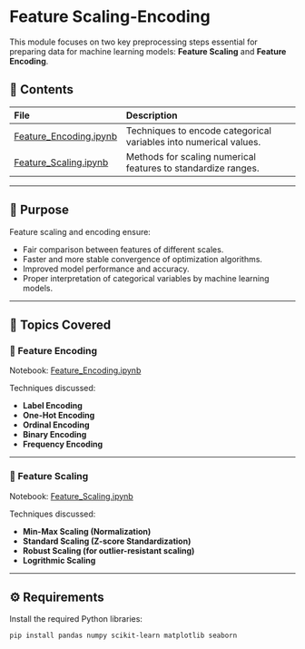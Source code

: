 # Feature Scaling-Encoding

This module focuses on two key preprocessing steps essential for preparing data for machine learning models: **Feature Scaling** and **Feature Encoding**.

## 📂 Contents

| File | Description |
| :--- | :---------- |
| [Feature_Encoding.ipynb](./Feature_Encoding.ipynb) | Techniques to encode categorical variables into numerical values. |
| [Feature_Scaling.ipynb](./Feature_Scaling.ipynb) | Methods for scaling numerical features to standardize ranges. |


---

## 🎯 Purpose

Feature scaling and encoding ensure:
- Fair comparison between features of different scales.
- Faster and more stable convergence of optimization algorithms.
- Improved model performance and accuracy.
- Proper interpretation of categorical variables by machine learning models.

---

## 📘 Topics Covered

### 📌 Feature Encoding
Notebook: [Feature_Encoding.ipynb](./Feature_Encoding.ipynb)

Techniques discussed:
- **Label Encoding**
- **One-Hot Encoding**
- **Ordinal Encoding**
- **Binary Encoding**
- **Frequency Encoding**



---

### 📌 Feature Scaling
Notebook: [Feature_Scaling.ipynb](./Feature_Scaling.ipynb)

Techniques discussed:
- **Min-Max Scaling (Normalization)**
- **Standard Scaling (Z-score Standardization)**
- **Robust Scaling (for outlier-resistant scaling)**
- **Logrithmic Scaling**


---

## ⚙️ Requirements

Install the required Python libraries:

```bash
pip install pandas numpy scikit-learn matplotlib seaborn
